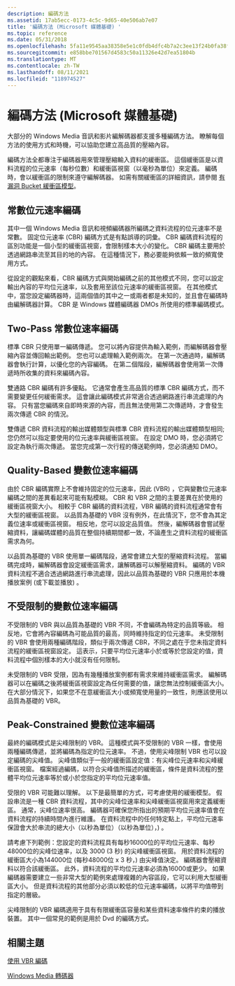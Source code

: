 ```yaml
---
description: 編碼方法
ms.assetid: 17ab5ecc-0173-4c5c-9d65-40e506ab7e07
title: '編碼方法 (Microsoft 媒體基礎) '
ms.topic: reference
ms.date: 05/31/2018
ms.openlocfilehash: 5fa11e9545aa38358e5e1c0fdb4dfc4b7a2c3ee13f24b0fa38fe76b9e8bddcc5
ms.sourcegitcommit: e858bbe701567d4583c50a11326e42d7ea51804b
ms.translationtype: MT
ms.contentlocale: zh-TW
ms.lasthandoff: 08/11/2021
ms.locfileid: "118974527"
---
```

# <a name="encoding-methods-microsoft-media-foundation"></a>編碼方法 (Microsoft 媒體基礎) 

大部分的 Windows Media 音訊和影片編解碼器都支援多種編碼方法。 瞭解每個方法的使用方式和時機，可以協助您建立高品質的壓縮內容。

編碼方法全都專注于編碼器用來管理壓縮輸入資料的緩衝區。 這個緩衝區是以資料流程的位元速率（每秒位數）和緩衝區視窗（以毫秒為單位）來定義。 編碼時，會以緩衝區的限制來遵守編解碼器。 如需有關緩衝區的詳細資訊，請參閱 [有漏洞 Bucket 緩衝區模型](the-leaky-bucket-buffer-model.md)。

## <a name="constant-bit-rate-encoding"></a>常數位元速率編碼

其中一個 Windows Media 音訊和視頻編碼器所編碼之資料流程的位元速率不是常數。 固定位元速率 (CBR) 編碼方式是有點誤導的詞彙。 CBR 編碼資料流程的區別功能是一個小型的緩衝區視窗，會限制樣本大小的變化。 CBR 編碼主要用於透過網路串流至其目的地的內容。 在這種情況下，務必要能夠依賴一致的頻寬使用方式。

從設定的觀點來看，CBR 編碼方式與開始編碼之前的其他模式不同，您可以設定輸出內容的平均位元速率，以及套用至該位元速率的緩衝區視窗。 在其他模式中，當您設定編碼器時，這兩個值的其中之一或兩者都是未知的，並且會在編碼時由編解碼器計算。 CBR 是 Windows 媒體編碼器 DMOs 所使用的標準編碼模式。

## <a name="two-pass-constant-bit-rate-encoding"></a>Two-Pass 常數位速率編碼

標準 CBR 只使用單一編碼傳遞。 您可以將內容提供為輸入範例，而編解碼器會壓縮內容並傳回輸出範例。 您也可以處理輸入範例兩次。 在第一次通過時，編解碼器會執行計算，以優化您的內容編碼。 在第二個階段，編解碼器會使用第一次傳遞時所收集的資料來編碼內容。

雙通路 CBR 編碼有許多優點。 它通常會產生高品質的標準 CBR 編碼方式，而不需要變更任何緩衝需求。 這會讓此編碼模式非常適合透過網路進行串流處理的內容。 只有當您編碼來自即時來源的內容，而且無法使用第二次傳遞時，才會發生兩次傳遞 CBR 的情況。

雙傳遞 CBR 資料流程的輸出媒體類型與標準 CBR 資料流程的輸出媒體類型相同;您仍然可以指定要使用的位元速率與緩衝區視窗。 在設定 DMO 時，您必須將它設定為執行兩次傳遞。 當您完成第一次行程的傳送範例時，您必須通知 DMO。

## <a name="quality-based-variable-bit-rate-encoding"></a>Quality-Based 變數位速率編碼

由於 CBR 編碼實際上不會維持固定的位元速率，因此 (VBR) ，它與變數位元速率編碼之間的差異看起來可能有點模糊。 CBR 和 VBR 之間的主要差異在於使用的緩衝區視窗大小。 相較于 CBR 編碼的資料流程，VBR 編碼的資料流程通常會有大型的緩衝區視窗。 以品質為基礎的 VBR 沒有例外，在此情況下，您不會為其定義位速率或緩衝區視窗。 相反地，您可以設定品質值。 然後，編解碼器會嘗試壓縮資料，讓編碼媒體的品質在整個持續期間都一致，不論產生之資料流程的緩衝區需求為何。

以品質為基礎的 VBR 使用單一編碼階段，通常會建立大型的壓縮資料流程。 當編碼完成時，編解碼器會設定緩衝區需求，讓解碼器可以解壓縮資料。 編碼的 VBR 資料流程不適合透過網路進行串流處理，因此以品質為基礎的 VBR 只應用於本機播放案例 (或下載並播放) 。

## <a name="unconstrained-variable-bit-rate-encoding"></a>不受限制的變數位速率編碼

不受限制的 VBR 與以品質為基礎的 VBR 不同，不會編碼為特定的品質等級。 相反地，它會將內容編碼為可能品質的最高，同時維持指定的位元速率。 未受限制的 VBR 會使用兩種編碼階段，類似于兩次傳遞 CBR，不同之處在于您未指定資料流程的緩衝區視窗設定。 這表示，只要平均位元速率小於或等於您設定的值，資料流程中個別樣本的大小就沒有任何限制。

未受限制的 VBR 受限，因為有幾種播放案例都有需求來維持緩衝區需求。 編解碼器可以在編碼之後將緩衝區視窗設定為任何需要的值，讓您無法控制緩衝區大小。 在大部分情況下，如果您不在意緩衝區大小或頻寬使用量的一致性，則應該使用以品質為基礎的 VBR。

## <a name="peak-constrained-variable-bit-rate-encoding"></a>Peak-Constrained 變數位速率編碼

最終的編碼模式是尖峰限制的 VBR。 這種模式與不受限制的 VBR 一樣，會使用兩種編碼傳遞，並將編碼為指定的位元速率。 不過，使用尖峰限制 VBR 也可以設定編碼的尖峰值。 尖峰值類似于一般的緩衝區設定值：有尖峰位元速率和尖峰緩衝區視窗。 檔案經過編碼，以符合尖峰值所描述的緩衝區，條件是資料流程的整體平均位元速率等於或小於您指定的平均位元速率值。

受限的 VBR 可能難以理解。 以下是最簡單的方式，可考慮使用的緩衝模型。 假設串流是一種 CBR 資料流程，其中的尖峰位速率和尖峰緩衝區視窗用來定義緩衝區。 通常，尖峰位速率很高。 編碼器可確保您所指出的預期平均位元速率值會在資料流程的持續時間內進行維護。 在資料流程中的任何特定點上，平均位元速率保證會大於串流的總大小（以秒為單位）（以秒為單位），) 。

請考慮下列範例：您設定的資料流程具有每秒16000位的平均位元速率、每秒48000位的尖峰位速率，以及 3000 (3 秒) 的尖峰緩衝區視窗。 用於資料流程的緩衝區大小為144000位 (每秒48000位 x 3 秒，) 由尖峰值決定。 編碼器會壓縮資料以符合該緩衝區。 此外，資料流程的平均位元速率必須為16000或更少。 如果編碼器需要建立一些非常大型的範例來處理複雜的內容區段，它可以利用大型緩衝區大小。 但是資料流程的其他部分必須以較低的位元速率編碼，以將平均值帶到指定的層級。

尖峰限制的 VBR 編碼適用于具有有限緩衝區容量和某些資料速率條件約束的播放裝置。 其中一個常見的範例是用於 Dvd 的編碼方式。

## <a name="related-topics"></a>相關主題

<dl> <dt>

[使用 VBR 編碼](usingvbrencoding.md)
</dt> <dt>

[Windows Media 轉碼器](windows-media-codecs.md)
</dt> </dl>

 

 



